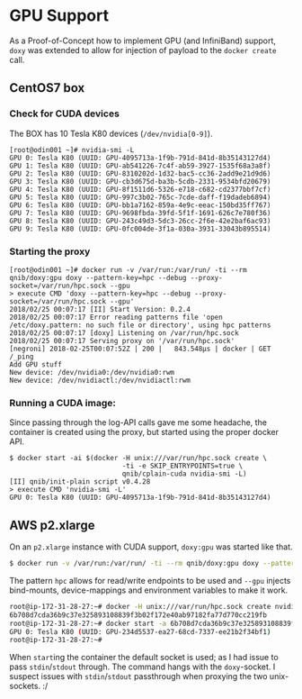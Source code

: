 # GPU Support

As a Proof-of-Concept how to implement GPU (and InfiniBand) support, `doxy` was extended to allow for injection of payload to the `docker create` call.

## CentOS7 box

### Check for CUDA devices

The BOX has 10 Tesla K80 devices (`/dev/nvidia[0-9]`).

```
[root@odin001 ~]# nvidia-smi -L
GPU 0: Tesla K80 (UUID: GPU-4095713a-1f9b-791d-841d-8b35143127d4)
GPU 1: Tesla K80 (UUID: GPU-ab541226-7c4f-ab59-3927-1535f68a3a8f)
GPU 2: Tesla K80 (UUID: GPU-8310202d-1d32-bac5-cc36-2add9e21d9d6)
GPU 3: Tesla K80 (UUID: GPU-cb3d675d-ba3b-5cdb-2331-9534bfd20679)
GPU 4: Tesla K80 (UUID: GPU-8f1511d6-5326-e718-c682-cd2377bbf7cf)
GPU 5: Tesla K80 (UUID: GPU-997c3b02-765c-7cde-daff-f19dadeb6894)
GPU 6: Tesla K80 (UUID: GPU-bb1a7162-859a-4e9c-eeac-150bd35ff767)
GPU 7: Tesla K80 (UUID: GPU-9698fbda-39fd-5f1f-1691-626c7e780f36)
GPU 8: Tesla K80 (UUID: GPU-243c49d3-5dc3-26cc-2f6e-42e2baf6ac93)
GPU 9: Tesla K80 (UUID: GPU-0fc004de-3f1a-030a-3931-33043b895514)
```

### Starting the proxy
```
[root@odin001 ~]# docker run -v /var/run:/var/run/ -ti --rm qnib/doxy:gpu doxy --pattern-key=hpc --debug --proxy-socket=/var/run/hpc.sock --gpu
> execute CMD 'doxy --pattern-key=hpc --debug --proxy-socket=/var/run/hpc.sock --gpu'
2018/02/25 00:07:17 [II] Start Version: 0.2.4
2018/02/25 00:07:17 Error reading patterns file 'open /etc/doxy.pattern: no such file or directory', using hpc patterns
2018/02/25 00:07:17 [doxy] Listening on /var/run/hpc.sock
2018/02/25 00:07:17 Serving proxy on '/var/run/hpc.sock'
[negroni] 2018-02-25T00:07:52Z | 200 |   843.548µs | docker | GET /_ping
Add GPU stuff
New device: /dev/nvidia0:/dev/nvidia0:rwm
New device: /dev/nvidiactl:/dev/nvidiactl:rwm
```

### Running a CUDA image:

Since passing through the log-API calls gave me some headache, the container is created using the proxy, but started using the proper docker API.

```
$ docker start -ai $(docker -H unix:///var/run/hpc.sock create \
                            -ti -e SKIP_ENTRYPOINTS=true \
                            qnib/cplain-cuda nvidia-smi -L)
[II] qnib/init-plain script v0.4.28
> execute CMD 'nvidia-smi -L'
GPU 0: Tesla K80 (UUID: GPU-4095713a-1f9b-791d-841d-8b35143127d4)
```

## AWS p2.xlarge
On an `p2.xlarge` instance with CUDA support, `doxy:gpu` was started like that.

```bash
$ docker run -v /var/run:/var/run/ -ti --rm qnib/doxy:gpu doxy --pattern-key=hpc --debug --proxy-socket=/var/run/hpc.sock --gpu
```

The pattern `hpc` allows for read/write endpoints to be used and `--gpu` injects bind-mounts, device-mappings and environment variables to make it work.

```bash
root@ip-172-31-28-27:~# docker -H unix:///var/run/hpc.sock create nvidia/cuda nvidia-smi -L
6b708d7cda36b9c37e325893108839f3b02f172e40ab97182fa77d770cc219fb
root@ip-172-31-28-27:~# docker start -a 6b708d7cda36b9c37e325893108839f3b02f172e40ab97182fa77d770cc219fb
GPU 0: Tesla K80 (UUID: GPU-234d5537-ea27-68cd-7337-ee21b2f34bf1)
root@ip-172-31-28-27:~#
```

When `start`ing the container the default socket is used; as I had issue to pass `stdin`/`stdout` through.
The command hangs with the `doxy`-socket.
I suspect issues with `stdin`/`stdout` passthrough when proxying the two unix-sockets. :/
